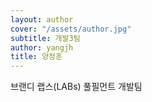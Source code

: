 ```yaml
---
layout: author
cover: "/assets/author.jpg"
subtitle: 개발3팀
author: yangjh
title: 양정훈
---
```


브랜디 랩스(LABs) 풀필먼트 개발팀
